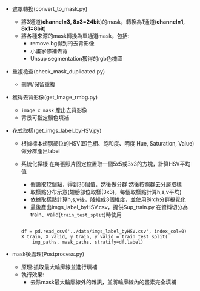   - 遮罩轉換(convert_to_mask.py)
    - 將3通道(**channel=3, 8x3=24bit**)的mask，轉換為1通道(**channel=1, 8x1=8bit**)
    - 將各種來源的mask轉換為單通道mask，包括:
      - remove.bg得到的去背影像
      - 小畫家修補去背
      - Unsup segmentation獲得的rgb色塊圖 
  - 重複檢查(check_mask_duplicated.py)
    - 刪除/保留重複  
  - 獲得去背影像(get_Image_rmbg.py)
    - `image x mask` 產出去背影像
    - 背景可指定顏色填補

  - 花式取樣(get_imgs_label_byHSV.py)
    - 根據標本翅膀部位的HSV(即色相、飽和度、明度 Hue, Saturation, Value) 做分群產出label
    - 系統化採樣 在每張照片固定位置取一個5x5或3x3的方塊，計算HSV平均值
      - 假設取12個點，得到36個值，然後做分群 然後按照群去分層取樣
      - 取樣點分布示意(翅膀部位取樣(3x3)，每個取樣點計算h,s,v平均)
      - 依據取樣點計算h,s,v後，降維成3個維度，並使用Birch分群視覺化
      - 最後產出imgs_label_byHSV.csv，提供Sup_train.py 在資料切分為train、valid(`train_test_split`)時使用

      <pre><code>
      df = pd.read_csv('../data/imgs_label_byHSV.csv', index_col=0)
      X_train, X_valid, y_train, y_valid = train_test_split(
          img_paths, mask_paths, stratify=df.label)
      </code></pre>

  - mask後處理(Postprocess.py)
    - 原理:抓取最大輪廓線並進行填補
    - 執行效果:
      - 去除mask最大輪廓線外的雜訊，並將輪廓線內的畫素完全填補
